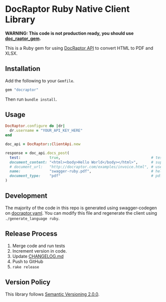 # DocRaptor Ruby Native Client Library

**WARNING: This code is not production ready, you should use [doc_raptor_gem](https://github.com/expectedbehavior/doc_raptor_gem).**

This is a Ruby gem for using [DocRaptor API](http://docraptor.com/documentation) to convert HTML to PDF and XLSX.

## Installation

Add the following to your `Gemfile`.

```ruby
gem "docraptor"
```

Then run `bundle install`.

## Usage

```ruby
DocRaptor.configure do |dr|
  dr.username = "YOUR_API_KEY_HERE"
end

doc_api = DocRaptor::ClientApi.new

response = doc_api.docs_post(
  test:             true,                                         # test documents are free but watermarked
  document_content: "<html><body>Hello World</body></html>",      # supply content directly or
  # document_url:   "http://docraptor.com/examples/invoice.html", # use a url
  name:             "swagger-ruby.pdf",                           # help you find a document later
  document_type:    "pdf"                                         # pdf or xls or xlsx
)
```

## Development

The majority of the code in this repo is generated using swagger-codegen on [docraptor.yaml](docraptor.yaml). You can modify this file and regenerate the client using `./generate_language ruby`.

## Release Process

1. Merge code and run tests
2. Increment version in code.
3. Update [CHANGELOG.md](CHANGELOG.md)
2. Push to GitHub
3. `rake release`

## Version Policy

This library follows [Semantic Versioning 2.0.0](http://semver.org).
